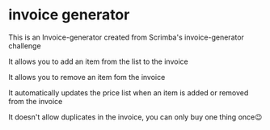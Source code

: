 # invoice generator
<p>This is an Invoice-generator created from Scrimba's invoice-generator challenge</p>
<p>It allows you to add an item from the list to the invoice</p>
<p>It allows you to remove an item fom the invoice</p>
<p>It automatically updates the price list when an item is added or removed from the invoice</p>
<p>It doesn't allow duplicates in the invoice, you can only buy one thing once😉</p>
